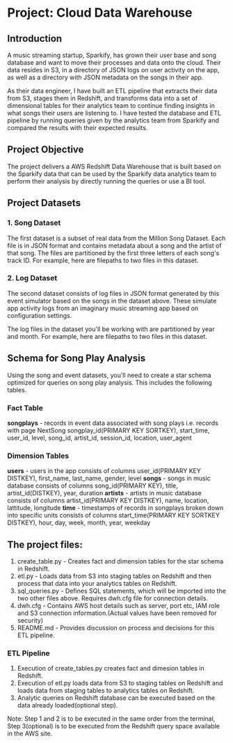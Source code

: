 # Project: Cloud Data Warehouse

## Introduction
A music streaming startup, Sparkify, has grown their user base and song database and want to move their processes and data onto the cloud. Their data resides in S3, in a directory of JSON logs on user activity on the app, as well as a directory with JSON metadata on the songs in their app.

As their data engineer, I have built an ETL pipeline that extracts their data from S3, stages them in Redshift, and transforms data into a set of dimensional tables for their analytics team to continue finding insights in what songs their users are listening to. I have tested the database and ETL pipeline by running queries given by the analytics team from Sparkify and compared the results with their expected results.


## Project Objective
The project delivers a AWS Redshift Data Warehouse that is built based on the Sparkify data that can be used by the Sparkify data analytics team to perform their analysis by directly running the queries or use a BI tool.

## Project Datasets

### 1. Song Dataset
The first dataset is a subset of real data from the Million Song Dataset. Each file is in JSON format and contains metadata about a song and the artist of that song. The files are partitioned by the first three letters of each song's track ID. For example, here are filepaths to two files in this dataset.

### 2. Log Dataset
The second dataset consists of log files in JSON format generated by this event simulator based on the songs in the dataset above. These simulate app activity logs from an imaginary music streaming app based on configuration settings.

The log files in the dataset you'll be working with are partitioned by year and month. For example, here are filepaths to two files in this dataset.

## Schema for Song Play Analysis
Using the song and event datasets, you'll need to create a star schema optimized for queries on song play analysis. This includes the following tables.

### Fact Table
**songplays** - records in event data associated with song plays i.e. records with page NextSong songplay_id(PRIMARY KEY SORTKEY), start_time, user_id, level, song_id, artist_id, session_id, location, user_agent

### Dimension Tables
**users** - users in the app consists of columns user_id(PRIMARY KEY DISTKEY), first_name, last_name, gender, level
**songs** - songs in music database consists of columns  song_id(PRIMARY KEY), title, artist_id(DISTKEY), year, duration
**artists** - artists in music database consists of columns  artist_id(PRIMARY KEY DISTKEY), name, location, lattitude, longitude
**time** - timestamps of records in songplays broken down into specific units consists of columns start_time(PRIMARY KEY SORTKEY DISTKEY), hour, day, week, month, year, weekday


## The project files:

1. create_table.py - Creates fact and dimension tables for the star schema in Redshift.
2. etl.py          - Loads data from S3 into staging tables on Redshift and then process that data into your analytics tables on Redshift.
3. sql_queries.py  - Defines SQL statements, which will be imported into the two other files above. Requires dwh.cfg file for connection details.
4. dwh.cfg         - Contains AWS host details such as server, port etc, IAM role and S3 connection information.(Actual values have been removed for security)
5. README.md       - Provides discussion on process and decisions for this ETL pipeline.

### ETL Pipeline ###

1. Execution of create_tables.py creates fact and dimesion tables in Redshift.
2. Execution of etl.py loads data from S3 to staging tables on Redshift and loads data from staging tables to analytics tables on Redshift.
3. Analytic queries on Redshift database can be executed based on the data already loaded(optional step).

Note: Step 1 and 2 is to be executed in the same order from the terminal, Step 3(optional) is to be executed from the Redshift query space available in the AWS site.